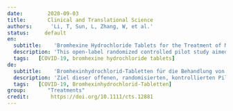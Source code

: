 ```yaml
---
date:        2020-09-03
title:       Clinical and Translational Science
authors:      'Li, T, Sun, L, Zhang, W, et al.'
status:     default
en:
  subtitle:    'Bromhexine Hydrochloride Tablets for the Treatment of Moderate COVID-19: An Open-Label Randomized Controlled Pilot Study'
  description: 'This open-label randomized controlled pilot study aimed to test the study feasibility of bromhexine hydrochloride (BRH) tablets for the treatment of mild or moderate coronavirus disease 2019 (COVID-19) and to explore its clinical efficacy and safety. Patients with mild or moderate COVID-19 were randomly divided into the BRH group or the control group at a 2:1 ratio. Routine treatment according to China’s Novel Coronavirus Pneumonia Diagnosis and Treatment Plan was performed in both groups, whereas patients in the BRH group were additionally given oral BRH (32 mg t.i.d.) for 14 consecutive days. The efficacy and safety of BRH were evaluated. A total of 18 patients with moderate COVID-19 were randomized into the BRH group (n = 12) or the control group (n = 6). There were suggestions of BRH advantage over placebo in improved chest computed tomography, need for oxygen therapy, and discharge rate within 20 days. However, none of these findings were statistically significant. BRH tablets may potentially have a beneficial effect in patients with COVID-19, especially for those with lung or hepatic injury. A further definitive large-scale clinical trial is feasible and necessary.'
  tags:   [COVID-19, bromhexine hydrochloride tablets]
de: 
  subtitle:    'Bromhexinhydrochlorid-Tabletten für die Behandlung von mäßigem COVID-19: Eine offene, randomisierte, kontrollierte Pilotstudie'
  description: 'Ziel dieser offenen, randomisierten, kontrollierten Pilotstudie war es, die Studiendurchführbarkeit von Bromhexinhydrochlorid (BRH)-Tabletten für die Behandlung der leichten oder mittelschweren Coronavirus-Krankheit 2019 (COVID-19) zu testen und ihre klinische Wirksamkeit und Sicherheit zu untersuchen. Patienten mit leichter oder mittelschwerer COVID-19-Erkrankung wurden nach dem Zufallsprinzip im Verhältnis 2:1 in die BRH-Gruppe oder die Kontrollgruppe eingeteilt. In beiden Gruppen wurde die Routinebehandlung gemäß dem chinesischen Plan zur Diagnose und Behandlung der neuartigen Coronavirus-Pneumonie durchgeführt, wobei die Patienten in der BRH-Gruppe zusätzlich 14 Tage lang oral mit BRH (32 mg t.i.d.) behandelt wurden. Die Wirksamkeit und Sicherheit von BRH wurde bewertet. Insgesamt 18 Patienten mit mäßigem COVID-19 wurden nach dem Zufallsprinzip in die BRH-Gruppe (n = 12) oder die Kontrollgruppe (n = 6) eingeteilt. Es gab Hinweise auf einen Vorteil von BRH gegenüber Placebo bei der Verbesserung der Thorax-Computertomographie, der Notwendigkeit einer Sauerstofftherapie und der Entlassungsrate innerhalb von 20 Tagen. Keiner dieser Befunde war jedoch statistisch signifikant. BRH-Tabletten können bei Patienten mit COVID-19 möglicherweise eine positive Wirkung haben, insbesondere bei Patienten mit Lungen- oder Leberschäden. Eine weitere endgültige groß angelegte klinische Studie ist machbar und notwendig.'
  tags:   [COVID-19, Bromhexinhydrochlorid-Tabletten]
group:       "Treatments"
credit:       https://doi.org/10.1111/cts.12881
---
```

<object data="{{ page.link }}" style='height:calc(100vh - 400px); width: 100%' type='application/pdf'></object>